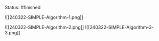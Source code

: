 Status: #finished 

![[240322-SIMPLE-Algorithm-1.png]]

![[240322-SIMPLE-Algorithm-2.png]]
![[240322-SIMPLE-Algorithm-3-3.png]]



